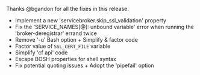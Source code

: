 Thanks @bgandon for all the fixes in this release.

* Implement a new 'servicebroker.skip_ssl_validation' property
* Fix the 'SERVICE_NAMES[@]: unbound variable' error when running the 'broker-deregistrar' errand twice
* Remove '-u' Bash option + Simplify & factor code
* Factor value of `SSL_CERT_FILE` variable
* Simplify 'cf api' code
* Escape BOSH properties for shell syntax
* Fix potential quoting issues + Adopt the 'pipefail' option
